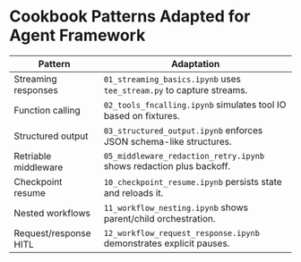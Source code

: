 # Cookbook Patterns Adapted for Agent Framework

| Pattern | Adaptation |
| --- | --- |
| Streaming responses | `01_streaming_basics.ipynb` uses `tee_stream.py` to capture streams. |
| Function calling | `02_tools_fncalling.ipynb` simulates tool IO based on fixtures. |
| Structured output | `03_structured_output.ipynb` enforces JSON schema-like structures. |
| Retriable middleware | `05_middleware_redaction_retry.ipynb` shows redaction plus backoff. |
| Checkpoint resume | `10_checkpoint_resume.ipynb` persists state and reloads it. |
| Nested workflows | `11_workflow_nesting.ipynb` shows parent/child orchestration. |
| Request/response HITL | `12_workflow_request_response.ipynb` demonstrates explicit pauses. |
